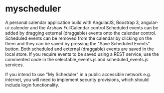 myscheduler
===========

A personal calendar application build with AngularJS, Boostrap 3, angular-ui-calender and the Arshaw FullCalendar control
Scheduled events can be added by dragging external (draggable) events onto the calendar control. Scheduled events can be removed from the calendar by clicking on the them and they can be saved by pressing the "Save Scheduled Events" button. Both scheduled and external (draggable) events are saved in the local store. If you require events to be saved using a REST service, use the commented code in the selectable_events.js and scheduled_events.js services.

If you intend to use "My Scheduler" in a public accessible network e.g. internet, you will need to implement security provisions, which should include login functionality.
